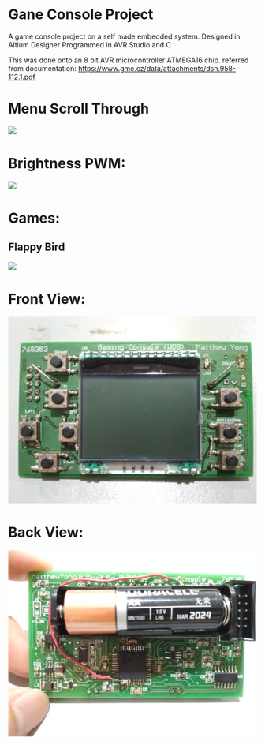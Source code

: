# Gane Console Project

A game console project on a self made embedded system.
Designed in Altium Designer
Programmed in AVR Studio and C

This was done onto an 8 bit AVR microcontroller ATMEGA16 chip.
referred from documentation: https://www.gme.cz/data/attachments/dsh.958-112.1.pdf

# Menu Scroll Through
![](images/menuScrollThrough.gif)

# Brightness PWM:
![](images/pwmBrightness.gif)

# Games:

## Flappy Bird
![](images/flappybirdexp.gif)

# Front View:
![](images/front.jpg)

# Back View:
![](images/back.jpg)



